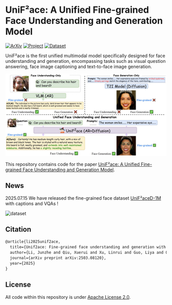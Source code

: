 # UniF²ace: A Unified Fine-grained Face Understanding and Generation Model

[![ArXiv](https://img.shields.io/badge/Arxiv-<2503.08120>-<COLOR>.svg)](https://arxiv.org/abs/2503.08120) [![Project](https://img.shields.io/badge/ProjectPage-UniF²ace-<COLOR>.svg)](https://tulvgengenr.github.io/UniF2ace-Project-Page/) [![Dataset](https://img.shields.io/badge/Dataset-HuggingFace-<COLOR>.svg)](https://huggingface.co/datasets/tulvgengenr/UniF2ace-130K)

UniF²ace is the first unified multimodal model specifically designed for face understanding and generation, encompassing tasks such as visual question answering, face image captioning and text-to-face image generation. 

![overview](assets/overview.png)

This repository contains code for the paper [UniF²ace: A Unified Fine-grained Face Understanding and Generation Model](https://arxiv.org/abs/2503.08120).

## News

2025.07.15 We have released the fine-grained face dataset [UniF²aceD-1M](https://huggingface.co/datasets/tulvgengenr/UniF2ace-130K) with captions and VQAs !

![dataset](assets/dataset.png)

## Citation
```latex
@article{li2025unif2ace,
  title={Unif2ace: Fine-grained face understanding and generation with unified multimodal models},
  author={Li, Junzhe and Qiu, Xuerui and Xu, Linrui and Guo, Liya and Qu, Delin and Long, Tingting and Fan, Chun and Li, Ming},
  journal={arXiv preprint arXiv:2503.08120},
  year={2025}
}
```

## License

All code within this repository is under [Apache License 2.0](https://www.apache.org/licenses/LICENSE-2.0).

